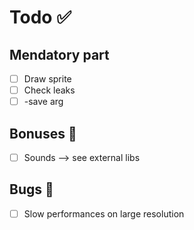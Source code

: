 # Todo ✅

## Mendatory part
- [ ] Draw sprite
- [ ] Check leaks
- [ ] -save arg

## Bonuses 🚀
- [ ] Sounds --> see external libs

## Bugs 🐞
- [ ] Slow performances on large resolution
